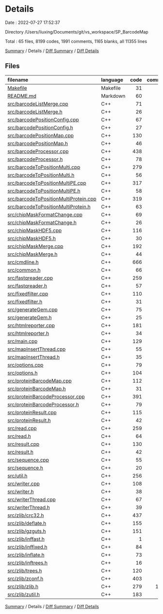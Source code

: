 # Details

Date : 2022-07-27 17:52:37

Directory /Users/liuxing/Documents/git/vs_workspace/SP_BarcodeMap

Total : 65 files,  8199 codes, 1991 comments, 1165 blanks, all 11355 lines

[Summary](results.md) / Details / [Diff Summary](diff.md) / [Diff Details](diff-details.md)

## Files
| filename | language | code | comment | blank | total |
| :--- | :--- | ---: | ---: | ---: | ---: |
| [Makefile](/Makefile) | Makefile | 31 | 0 | 12 | 43 |
| [README.md](/README.md) | Markdown | 60 | 0 | 5 | 65 |
| [src/barcodeListMerge.cpp](/src/barcodeListMerge.cpp) | C++ | 71 | 0 | 5 | 76 |
| [src/barcodeListMerge.h](/src/barcodeListMerge.h) | C++ | 26 | 0 | 4 | 30 |
| [src/barcodePositionConfig.cpp](/src/barcodePositionConfig.cpp) | C++ | 67 | 0 | 6 | 73 |
| [src/barcodePositionConfig.h](/src/barcodePositionConfig.h) | C++ | 27 | 0 | 5 | 32 |
| [src/barcodePositionMap.cpp](/src/barcodePositionMap.cpp) | C++ | 130 | 11 | 10 | 151 |
| [src/barcodePositionMap.h](/src/barcodePositionMap.h) | C++ | 46 | 3 | 4 | 53 |
| [src/barcodeProcessor.cpp](/src/barcodeProcessor.cpp) | C++ | 438 | 1 | 33 | 472 |
| [src/barcodeProcessor.h](/src/barcodeProcessor.h) | C++ | 78 | 0 | 6 | 84 |
| [src/barcodeToPositionMulti.cpp](/src/barcodeToPositionMulti.cpp) | C++ | 279 | 16 | 30 | 325 |
| [src/barcodeToPositionMulti.h](/src/barcodeToPositionMulti.h) | C++ | 56 | 1 | 9 | 66 |
| [src/barcodeToPositionMultiPE.cpp](/src/barcodeToPositionMultiPE.cpp) | C++ | 317 | 15 | 34 | 366 |
| [src/barcodeToPositionMultiPE.h](/src/barcodeToPositionMultiPE.h) | C++ | 58 | 1 | 9 | 68 |
| [src/barcodeToPositionMultiProtein.cpp](/src/barcodeToPositionMultiProtein.cpp) | C++ | 319 | 17 | 36 | 372 |
| [src/barcodeToPositionMultiProtein.h](/src/barcodeToPositionMultiProtein.h) | C++ | 63 | 1 | 9 | 73 |
| [src/chipMaskFormatChange.cpp](/src/chipMaskFormatChange.cpp) | C++ | 69 | 2 | 14 | 85 |
| [src/chipMaskFormatChange.h](/src/chipMaskFormatChange.h) | C++ | 26 | 0 | 6 | 32 |
| [src/chipMaskHDF5.cpp](/src/chipMaskHDF5.cpp) | C++ | 116 | 56 | 28 | 200 |
| [src/chipMaskHDF5.h](/src/chipMaskHDF5.h) | C++ | 30 | 0 | 7 | 37 |
| [src/chipMaskMerge.cpp](/src/chipMaskMerge.cpp) | C++ | 192 | 12 | 15 | 219 |
| [src/chipMaskMerge.h](/src/chipMaskMerge.h) | C++ | 44 | 0 | 4 | 48 |
| [src/cmdline.h](/src/cmdline.h) | C++ | 666 | 28 | 116 | 810 |
| [src/common.h](/src/common.h) | C++ | 66 | 10 | 28 | 104 |
| [src/fastqreader.cpp](/src/fastqreader.cpp) | C++ | 259 | 13 | 41 | 313 |
| [src/fastqreader.h](/src/fastqreader.h) | C++ | 57 | 2 | 11 | 70 |
| [src/fixedfilter.cpp](/src/fixedfilter.cpp) | C++ | 110 | 0 | 10 | 120 |
| [src/fixedfilter.h](/src/fixedfilter.h) | C++ | 31 | 0 | 4 | 35 |
| [src/generateGem.cpp](/src/generateGem.cpp) | C++ | 75 | 2 | 6 | 83 |
| [src/generateGem.h](/src/generateGem.h) | C++ | 25 | 1 | 7 | 33 |
| [src/htmlreporter.cpp](/src/htmlreporter.cpp) | C++ | 181 | 2 | 31 | 214 |
| [src/htmlreporter.h](/src/htmlreporter.h) | C++ | 34 | 0 | 8 | 42 |
| [src/main.cpp](/src/main.cpp) | C++ | 129 | 1 | 11 | 141 |
| [src/mapInsertThread.cpp](/src/mapInsertThread.cpp) | C++ | 55 | 1 | 9 | 65 |
| [src/mapInsertThread.h](/src/mapInsertThread.h) | C++ | 35 | 0 | 7 | 42 |
| [src/options.cpp](/src/options.cpp) | C++ | 79 | 2 | 10 | 91 |
| [src/options.h](/src/options.h) | C++ | 104 | 38 | 14 | 156 |
| [src/proteinBarcodeMap.cpp](/src/proteinBarcodeMap.cpp) | C++ | 112 | 0 | 10 | 122 |
| [src/proteinBarcodeMap.h](/src/proteinBarcodeMap.h) | C++ | 31 | 0 | 6 | 37 |
| [src/proteinBarcodeProcessor.cpp](/src/proteinBarcodeProcessor.cpp) | C++ | 391 | 1 | 29 | 421 |
| [src/proteinBarcodeProcessor.h](/src/proteinBarcodeProcessor.h) | C++ | 79 | 0 | 7 | 86 |
| [src/proteinResult.cpp](/src/proteinResult.cpp) | C++ | 115 | 0 | 13 | 128 |
| [src/proteinResult.h](/src/proteinResult.h) | C++ | 42 | 0 | 5 | 47 |
| [src/read.cpp](/src/read.cpp) | C++ | 259 | 9 | 34 | 302 |
| [src/read.h](/src/read.h) | C++ | 64 | 2 | 11 | 77 |
| [src/result.cpp](/src/result.cpp) | C++ | 130 | 0 | 15 | 145 |
| [src/result.h](/src/result.h) | C++ | 42 | 0 | 5 | 47 |
| [src/sequence.cpp](/src/sequence.cpp) | C++ | 55 | 0 | 7 | 62 |
| [src/sequence.h](/src/sequence.h) | C++ | 20 | 0 | 7 | 27 |
| [src/util.h](/src/util.h) | C++ | 256 | 14 | 32 | 302 |
| [src/writer.cpp](/src/writer.cpp) | C++ | 108 | 3 | 14 | 125 |
| [src/writer.h](/src/writer.h) | C++ | 38 | 0 | 8 | 46 |
| [src/writerThread.cpp](/src/writerThread.cpp) | C++ | 67 | 1 | 16 | 84 |
| [src/writerThread.h](/src/writerThread.h) | C++ | 39 | 1 | 12 | 52 |
| [src/zlib/crc32.h](/src/zlib/crc32.h) | C++ | 437 | 3 | 2 | 442 |
| [src/zlib/deflate.h](/src/zlib/deflate.h) | C++ | 155 | 127 | 65 | 347 |
| [src/zlib/gzguts.h](/src/zlib/gzguts.h) | C++ | 151 | 35 | 24 | 210 |
| [src/zlib/inffast.h](/src/zlib/inffast.h) | C++ | 1 | 8 | 3 | 12 |
| [src/zlib/inffixed.h](/src/zlib/inffixed.h) | C++ | 84 | 7 | 4 | 95 |
| [src/zlib/inflate.h](/src/zlib/inflate.h) | C++ | 73 | 44 | 6 | 123 |
| [src/zlib/inftrees.h](/src/zlib/inftrees.h) | C++ | 16 | 40 | 7 | 63 |
| [src/zlib/trees.h](/src/zlib/trees.h) | C++ | 120 | 1 | 8 | 129 |
| [src/zlib/zconf.h](/src/zlib/zconf.h) | C++ | 403 | 63 | 46 | 512 |
| [src/zlib/zlib.h](/src/zlib/zlib.h) | C++ | 279 | 1,368 | 122 | 1,769 |
| [src/zlib/zutil.h](/src/zlib/zutil.h) | C++ | 183 | 28 | 43 | 254 |

[Summary](results.md) / Details / [Diff Summary](diff.md) / [Diff Details](diff-details.md)